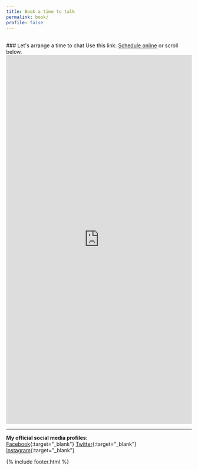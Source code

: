 ```yaml
---
title: Book a time to talk
permalink: book/
profile: false
---
```

<br>
### Let's arrange a time to chat
Use this link: <a href='https://outlook.office365.com/owa/calendar/MeetingAjitNirmal@partnershealthcare.onmicrosoft.com/bookings/'>Schedule online</a> or scroll below.

<iframe src='https://outlook.office365.com/owa/calendar/MeetingAjitNirmal@partnershealthcare.onmicrosoft.com/bookings/' width='100%' height='1000' scrolling='yes' style='border:0'></iframe>




---
**My official social media profiles**:  
<i class="fab fa-facebook"></i>[ Facebook](https://www.facebook.com/ajitjohnsonnirmal){:target="_blank"}
<i class="fab fa-twitter-square"></i>[ Twitter](https://twitter.com/ajitjohnson_n){:target="_blank"}
<i class="fab fa-instagram"></i>[ Instagram](https://www.instagram.com/ajitjohnson_n/){:target="_blank"}

{% include footer.html %}
